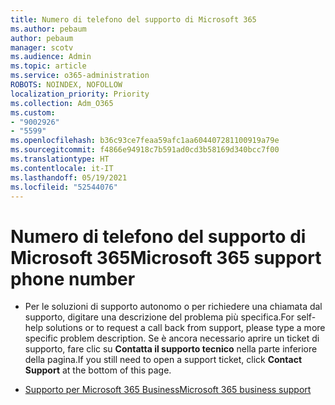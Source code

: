 ```yaml
---
title: Numero di telefono del supporto di Microsoft 365
ms.author: pebaum
author: pebaum
manager: scotv
ms.audience: Admin
ms.topic: article
ms.service: o365-administration
ROBOTS: NOINDEX, NOFOLLOW
localization_priority: Priority
ms.collection: Adm_O365
ms.custom:
- "9002926"
- "5599"
ms.openlocfilehash: b36c93ce7feaa59afc1aa604407281100919a79e
ms.sourcegitcommit: f4866e94918c7b591ad0cd3b58169d340bcc7f00
ms.translationtype: HT
ms.contentlocale: it-IT
ms.lasthandoff: 05/19/2021
ms.locfileid: "52544076"
---
```

# <a name="microsoft-365-support-phone-number"></a><span data-ttu-id="a5f83-102">Numero di telefono del supporto di Microsoft 365</span><span class="sxs-lookup"><span data-stu-id="a5f83-102">Microsoft 365 support phone number</span></span>

- <span data-ttu-id="a5f83-103">Per le soluzioni di supporto autonomo o per richiedere una chiamata dal supporto, digitare una descrizione del problema più specifica.</span><span class="sxs-lookup"><span data-stu-id="a5f83-103">For self-help solutions or to request a call back from support, please type a more specific problem description.</span></span>  <span data-ttu-id="a5f83-104">Se è ancora necessario aprire un ticket di supporto, fare clic su **Contatta il supporto tecnico** nella parte inferiore della pagina.</span><span class="sxs-lookup"><span data-stu-id="a5f83-104">If you still need to open a support ticket, click **Contact Support** at the bottom of this page.</span></span>

- [<span data-ttu-id="a5f83-105">Supporto per Microsoft 365 Business</span><span class="sxs-lookup"><span data-stu-id="a5f83-105">Microsoft 365 business support</span></span>](https://go.microsoft.com/fwlink/p/?linkid=518322)
